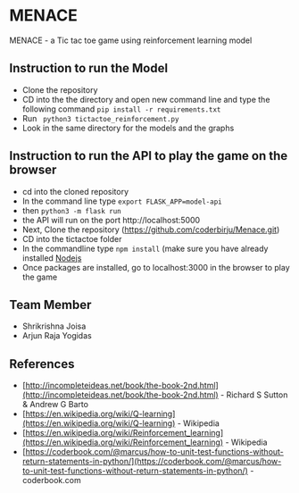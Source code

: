 # MENACE
MENACE - a Tic tac toe game using reinforcement learning model


## Instruction to run the Model
- Clone the repository 
- CD into the the directory and open new command line and type the following command ```pip install -r requirements.txt```
- Run ``` python3 tictactoe_reinforcement.py```
- Look in the same directory for the models and the graphs 

## Instruction to run the API to play the game on the browser
- cd into the cloned repository
- In the command line type ``` export FLASK_APP=model-api ```
- then ``` python3 -m flask run ```
- the API will run on the port http://localhost:5000
- Next, Clone the repository (https://github.com/coderbirju/Menace.git)
- CD into the tictactoe folder
- In the commandline type ```npm install``` (make sure you have already installed [Nodejs](https://nodejs.org/en/)
- Once packages are installed, go to localhost:3000 in the browser to play the game


## Team Member

* Shrikrishna Joisa
* Arjun Raja Yogidas


## References
- [http://incompleteideas.net/book/the-book-2nd.html](http://incompleteideas.net/book/the-book-2nd.html) - Richard S Sutton & Andrew G Barto
- [https://en.wikipedia.org/wiki/Q-learning](https://en.wikipedia.org/wiki/Q-learning) - Wikipedia
- [https://en.wikipedia.org/wiki/Reinforcement_learning](https://en.wikipedia.org/wiki/Reinforcement_learning) - Wikipedia
- [https://coderbook.com/@marcus/how-to-unit-test-functions-without-return-statements-in-python/](https://coderbook.com/@marcus/how-to-unit-test-functions-without-return-statements-in-python/) - coderbook.com
